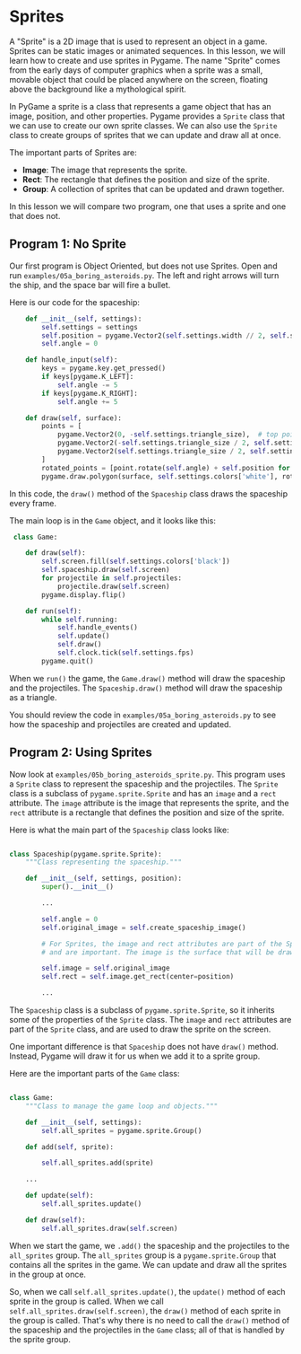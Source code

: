 # Sprites

A "Sprite" is a 2D image that is used to represent an object in a game. Sprites
can be static images or animated sequences. In this lesson, we will learn how to
create and use sprites in Pygame. The name "Sprite" comes from the early days of
computer graphics when a sprite was a small, movable object that could be placed
anywhere on the screen, floating above the background like a mythological
spirit.

In PyGame a sprite is a class that represents a game object that has an image, 
position, and other properties. Pygame provides a `Sprite` class that we can use
to create our own sprite classes. We can also use the `Sprite` class to create
groups of sprites that we can update and draw all at once.

The important parts of Sprites are: 

* **Image**: The image that represents the sprite.
* **Rect**: The rectangle that defines the position and size of the sprite.
* **Group**: A collection of sprites that can be updated and drawn together.

In this lesson we will compare two program, one that uses a sprite and one that
does not. 

## Program 1: No Sprite

Our first program is Object Oriented, but does not use Sprites. Open and
run `examples/05a_boring_asteroids.py`. The left and right arrows will turn the 
ship, and the space bar will fire a bullet.

Here is our code for the spaceship:

```python
    def __init__(self, settings):
        self.settings = settings
        self.position = pygame.Vector2(self.settings.width // 2, self.settings.height // 2)
        self.angle = 0

    def handle_input(self):
        keys = pygame.key.get_pressed()
        if keys[pygame.K_LEFT]:
            self.angle -= 5
        if keys[pygame.K_RIGHT]:
            self.angle += 5

    def draw(self, surface):
        points = [
            pygame.Vector2(0, -self.settings.triangle_size),  # top point
            pygame.Vector2(-self.settings.triangle_size / 2, self.settings.triangle_size),  # left side point
            pygame.Vector2(self.settings.triangle_size / 2, self.settings.triangle_size)  # right side point
        ]
        rotated_points = [point.rotate(self.angle) + self.position for point in points]
        pygame.draw.polygon(surface, self.settings.colors['white'], rotated_points)

```

In this code, the `draw()` method of the `Spaceship` class draws the spaceship every frame.

The main loop is in the `Game` object, and it looks like this:

```python
 class Game:

    def draw(self):
        self.screen.fill(self.settings.colors['black'])
        self.spaceship.draw(self.screen)
        for projectile in self.projectiles:
            projectile.draw(self.screen)
        pygame.display.flip()

    def run(self):
        while self.running:
            self.handle_events()
            self.update()
            self.draw()
            self.clock.tick(self.settings.fps)
        pygame.quit()

```

When we `run()` the game, the `Game.draw()` method will draw the spaceship and
the projectiles. The `Spaceship.draw()` method will draw the spaceship as a
triangle.

You should review the code in `examples/05a_boring_asteroids.py` to see how the
spaceship and projectiles are created and updated.

## Program 2: Using Sprites

Now look at `examples/05b_boring_asteroids_sprite.py`. This program uses a `Sprite` class to
represent the spaceship and the projectiles. The `Sprite` class is a subclass of
`pygame.sprite.Sprite` and has an `image` and a `rect` attribute. The `image`
attribute is the image that represents the sprite, and the `rect` attribute is a
rectangle that defines the position and size of the sprite.

Here is what the main part of the `Spaceship` class looks like:

```python

class Spaceship(pygame.sprite.Sprite):
    """Class representing the spaceship."""

    def __init__(self, settings, position):
        super().__init__()

        ...

        self.angle = 0
        self.original_image = self.create_spaceship_image()

        # For Sprites, the image and rect attributes are part of the Sprite class
        # and are important. The image is the surface that will be drawn on the screen

        self.image = self.original_image
        self.rect = self.image.get_rect(center=position)

        ...

```

The `Spaceship` class is a subclass of `pygame.sprite.Sprite`, so it inherits some of the
properties of the `Sprite` class. The `image` and `rect` attributes are part of
the `Sprite` class, and are used to draw the sprite on the screen.

One important difference is that `Spaceship` does not have `draw()` method. Instead, Pygame will 
draw it for us when we add it to a sprite group.

Here are the important parts of the `Game`  class:


```python

class Game:
    """Class to manage the game loop and objects."""

    def __init__(self, settings):
        self.all_sprites = pygame.sprite.Group()

    def add(self, sprite):

        self.all_sprites.add(sprite)

    ...

    def update(self):
        self.all_sprites.update()

    def draw(self):
        self.all_sprites.draw(self.screen)
```


When we start the game, we `.add()` the spaceship and the projectiles to the
`all_sprites` group. The `all_sprites` group is a `pygame.sprite.Group` that
contains all the sprites in the game. We can update and draw all the sprites in
the group at once.

So, when we call `self.all_sprites.update()`, the `update()` method of each
sprite in the group is called. When we call `self.all_sprites.draw(self.screen)`,
the `draw()` method of each sprite in the group is called. That's why there is no
need to call the `draw()` method of the spaceship and the projectiles in the
`Game` class; all of that is handled by the sprite group.


